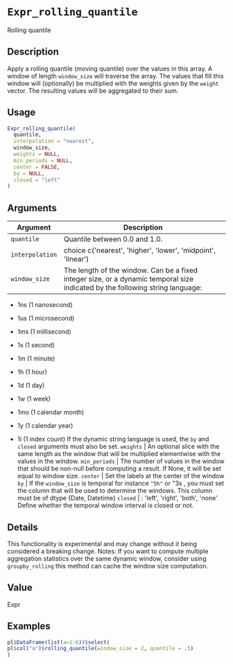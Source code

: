 # `Expr_rolling_quantile`

Rolling quantile


## Description

Apply a rolling quantile (moving quantile) over the values in this array.
 A window of length `window_size` will traverse the array. The values that fill
 this window will (optionally) be multiplied with the weights given by the
 `weight` vector. The resulting values will be aggregated to their sum.


## Usage

```r
Expr_rolling_quantile(
  quantile,
  interpolation = "nearest",
  window_size,
  weights = NULL,
  min_periods = NULL,
  center = FALSE,
  by = NULL,
  closed = "left"
)
```


## Arguments

Argument      |Description
------------- |----------------
`quantile`     |     Quantile between 0.0 and 1.0.
`interpolation`     |     choice c('nearest', 'higher', 'lower', 'midpoint', 'linear')
`window_size`     |     The length of the window. Can be a fixed integer size, or a dynamic temporal size indicated by the following string language:  

*  1ns   (1 nanosecond) 

*  1us   (1 microsecond) 

*  1ms   (1 millisecond) 

*  1s    (1 second) 

*  1m    (1 minute) 

*  1h    (1 hour) 

*  1d    (1 day) 

*  1w    (1 week) 

*  1mo   (1 calendar month) 

*  1y    (1 calendar year) 

*  1i    (1 index count) If the dynamic string language is used, the `by` and `closed` arguments must also be set.
`weights`     |     An optional slice with the same length as the window that will be multiplied elementwise with the values in the window.
`min_periods`     |     The number of values in the window that should be non-null before computing a result. If None, it will be set equal to window size.
`center`     |     Set the labels at the center of the window
`by`     |     If the `window_size` is temporal for instance `"5h"` or "3s , you must set the column that will be used to determine the windows. This column must be of dtype {Date, Datetime}
`closed`     |     : 'left', 'right', 'both', 'none'  Define whether the temporal window interval is closed or not.


## Details

This functionality is experimental and may change without it being considered a
 breaking change.
 Notes:
 If you want to compute multiple aggregation statistics over the same dynamic
 window, consider using `groupby_rolling` this method can cache the window size
 computation.


## Value

Expr


## Examples

```r
pl$DataFrame(list(a=1:6))$select(
pl$col("a")$rolling_quantile(window_size = 2, quantile = .5)
)
```


